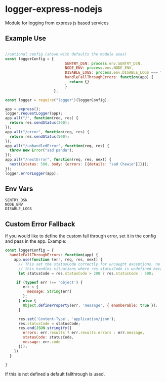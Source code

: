 # logger-express-nodejs
Module for logging from express js based services



## Example Use
```javascript

//optional config (shown with defaults the module uses)
const loggerConfig = {
                           SENTRY_DSN: process.env.SENTRY_DSN,
                           NODE_ENV: process.env.NODE_ENV,
                           DISABLE_LOGS: process.env.DISABLE_LOGS === "true",
                           handleFallThroughErrors: function(app) {
                             return {}
                           }
                      };

const logger = require("logger")(loggerConfig);

app = express();
logger.requestLogger(app);
app.all("/", function(req, res) {
  return res.sendStatus(200);
});
app.all("/error", function(req, res) {
  return res.sendStatus(500);
});
app.all("/unhandledError", function(req, res) {
  throw new Error("sad panda");
});
app.all("/nextError", function(req, res, next) {
  next({status: 500, body: {errors: [{details: "sad Chewie"}]}});
});
logger.errorLogger(app);

```

## Env Vars
```text
SENTRY_DSN
NODE_ENV
DISABLE_LOGS
```

## Custom Error Fallback
If you would like to define the custom fall through error, set it in the config and pass in the app.
Example:
``` javascript
const loggerConfig = {
  handleFallThroughErrors: function(app) {
    app.use(function (err, req, res, next) {
      // This set the statusCode correctly for uncaught exceptions, no exceptions. ;)
      // this handles situations where res.statusCode is undefined because of an a code exception.
      let statusCode = res.statusCode > 200 ? res.statusCode : 500;

     if (typeof err !== 'object') {
        err = {
          message: String(err)
        };
      } else {
        Object.defineProperty(err, 'message', { enumberable: true });
      }

      res.set('Content-Type', 'application/json');
      res.statusCode = statusCode;
      res.end(JSON.stringify({
        errors: err.results ? err.results.errors : err.message,
        statusCode: statusCode,
        message: err.code
      }));
    })
  }

}
```
If this is not defined a default fallthrough is used.